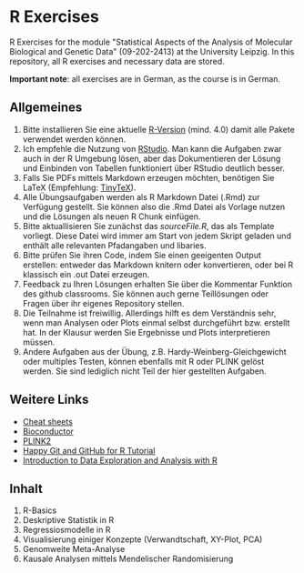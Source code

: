# R Exercises 

R Exercises for the module "Statistical Aspects of the Analysis of Molecular Biological and Genetic Data" (09-202-2413) at the University Leipzig. In this repository, all R exercises and necessary data are stored. 

**Important note**: all exercises are in German, as the course is in German. 

## Allgemeines

1) Bitte installieren Sie eine aktuelle [R-Version](https://www.r-project.org/) (mind. 4.0) damit alle Pakete verwendet werden können.
2) Ich empfehle die Nutzung von [RStudio](www.rstudio.com). Man kann die Aufgaben zwar auch in der R Umgebung lösen, aber das Dokumentieren der Lösung und Einbinden von Tabellen funktioniert über RStudio deutlich besser.
3) Falls Sie PDFs mittels Markdown erzeugen möchten, benötigen Sie LaTeX (Empfehlung: [TinyTeX](https://yihui.org/tinytex/)). 
4) Alle Übungsaufgaben werden als R Markdown Datei (.Rmd) zur Verfügung gestellt. Sie können also die .Rmd Datei als Vorlage nutzen und die Lösungen als neuen R Chunk einfügen.
5) Bitte aktuallisieren Sie zunächst das *sourceFile.R*, das als Template vorliegt. Diese Datei wird immer am Start von jedem Skript geladen und enthält alle relevanten Pfadangaben und libaries. 
6) Bitte prüfen Sie ihren Code, indem Sie einen geeigenten Output erstellen: entweder das Markdown knitern oder konvertieren, oder bei R klassisch ein .out Datei erzeugen.
7) Feedback zu Ihren Lösungen erhalten Sie über die Kommentar Funktion des github classrooms. Sie können auch gerne Teillösungen oder Fragen über ihr eigenes Repository stellen. 
8) Die Teilnahme ist freiwillig. Allerdings hilft es dem Verständnis sehr, wenn man Analysen oder Plots einmal selbst durchgeführt bzw. erstellt hat. In der Klausur werden Sie Ergebnisse und Plots interpretieren müssen.
9) Andere Aufgaben aus der Übung, z.B. Hardy-Weinberg-Gleichgewicht oder multiples Testen, können ebenfalls mit R oder PLINK gelöst werden. Sie sind lediglich nicht Teil der hier gestellten Aufgaben. 

## Weitere Links

* [Cheat sheets](https://www.rstudio.com/resources/cheatsheets/)
* [Bioconductor](https://www.bioconductor.org/) 
* [PLINK2](https://www.cog-genomics.org/plink/2.0/)
* [Happy Git and GitHub for R Tutorial](https://happygitwithr.com/index.html)
* [Introduction to Data Exploration and Analysis with R](https://bookdown.org/mikemahoney218/IDEAR/)

## Inhalt

1) R-Basics 
2) Deskriptive Statistik in R
3) Regressiosmodelle in R
4) Visualisierung einiger Konzepte (Verwandtschaft, XY-Plot, PCA)
5) Genomweite Meta-Analyse
6) Kausale Analysen mittels Mendelischer Randomisierung
